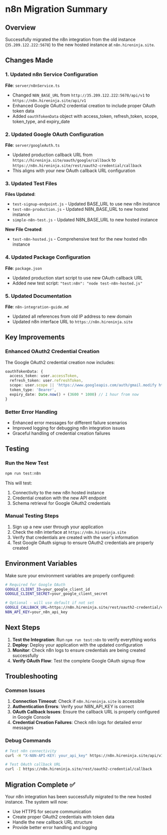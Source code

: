 # n8n Migration Summary

## Overview
Successfully migrated the n8n integration from the old instance (`35.209.122.222:5678`) to the new hosted instance at `n8n.hireninja.site`.

## Changes Made

### 1. Updated n8n Service Configuration
**File**: `server/n8nService.ts`
- Changed `N8N_BASE_URL` from `http://35.209.122.222:5678/api/v1` to `https://n8n.hireninja.site/api/v1`
- Enhanced Google OAuth2 credential creation to include proper OAuth token data
- Added `oauthTokenData` object with access_token, refresh_token, scope, token_type, and expiry_date

### 2. Updated Google OAuth Configuration
**File**: `server/googleAuth.ts`
- Updated production callback URL from `https://hireninja.site/oauth/google/callback` to `https://n8n.hireninja.site/rest/oauth2-credential/callback`
- This aligns with your new OAuth callback URL configuration

### 3. Updated Test Files
**Files Updated**:
- `test-signup-endpoint.js` - Updated BASE_URL to use new n8n instance
- `test-n8n-production.js` - Updated N8N_BASE_URL to new hosted instance
- `simple-n8n-test.js` - Updated N8N_BASE_URL to new hosted instance

**New File Created**:
- `test-n8n-hosted.js` - Comprehensive test for the new hosted n8n instance

### 4. Updated Package Configuration
**File**: `package.json`
- Updated production start script to use new OAuth callback URL
- Added new test script: `"test:n8n": "node test-n8n-hosted.js"`

### 5. Updated Documentation
**File**: `n8n-integration-guide.md`
- Updated all references from old IP address to new domain
- Updated n8n interface URL to `https://n8n.hireninja.site`

## Key Improvements

### Enhanced OAuth2 Credential Creation
The Google OAuth2 credential creation now includes:
```typescript
oauthTokenData: {
  access_token: user.accessToken,
  refresh_token: user.refreshToken,
  scope: user.scope || 'https://www.googleapis.com/auth/gmail.modify https://www.googleapis.com/auth/calendar https://www.googleapis.com/auth/drive',
  token_type: 'Bearer',
  expiry_date: Date.now() + (3600 * 1000) // 1 hour from now
}
```

### Better Error Handling
- Enhanced error messages for different failure scenarios
- Improved logging for debugging n8n integration issues
- Graceful handling of credential creation failures

## Testing

### Run the New Test
```bash
npm run test:n8n
```

This will test:
1. Connectivity to the new n8n hosted instance
2. Credential creation with the new API endpoint
3. Schema retrieval for Google OAuth2 credentials

### Manual Testing Steps
1. Sign up a new user through your application
2. Check the n8n interface at `https://n8n.hireninja.site`
3. Verify that credentials are created with the user's information
4. Test Google OAuth signup to ensure OAuth2 credentials are properly created

## Environment Variables

Make sure your environment variables are properly configured:

```bash
# Required for Google OAuth
GOOGLE_CLIENT_ID=your_google_client_id
GOOGLE_CLIENT_SECRET=your_google_client_secret

# Optional - will use default if not set
GOOGLE_CALLBACK_URL=https://n8n.hireninja.site/rest/oauth2-credential/callback
N8N_API_KEY=your_n8n_api_key
```

## Next Steps

1. **Test the Integration**: Run `npm run test:n8n` to verify everything works
2. **Deploy**: Deploy your application with the updated configuration
3. **Monitor**: Check n8n logs to ensure credentials are being created successfully
4. **Verify OAuth Flow**: Test the complete Google OAuth signup flow

## Troubleshooting

### Common Issues

1. **Connection Timeout**: Check if `n8n.hireninja.site` is accessible
2. **Authentication Errors**: Verify your N8N_API_KEY is correct
3. **OAuth Callback Issues**: Ensure the callback URL is properly configured in Google Console
4. **Credential Creation Failures**: Check n8n logs for detailed error messages

### Debug Commands
```bash
# Test n8n connectivity
curl -H "X-N8N-API-KEY: your_api_key" https://n8n.hireninja.site/api/v1/credentials

# Test OAuth callback URL
curl -I https://n8n.hireninja.site/rest/oauth2-credential/callback
```

## Migration Complete ✅

Your n8n integration has been successfully migrated to the new hosted instance. The system will now:
- Use HTTPS for secure communication
- Create proper OAuth2 credentials with token data
- Handle the new callback URL structure
- Provide better error handling and logging

